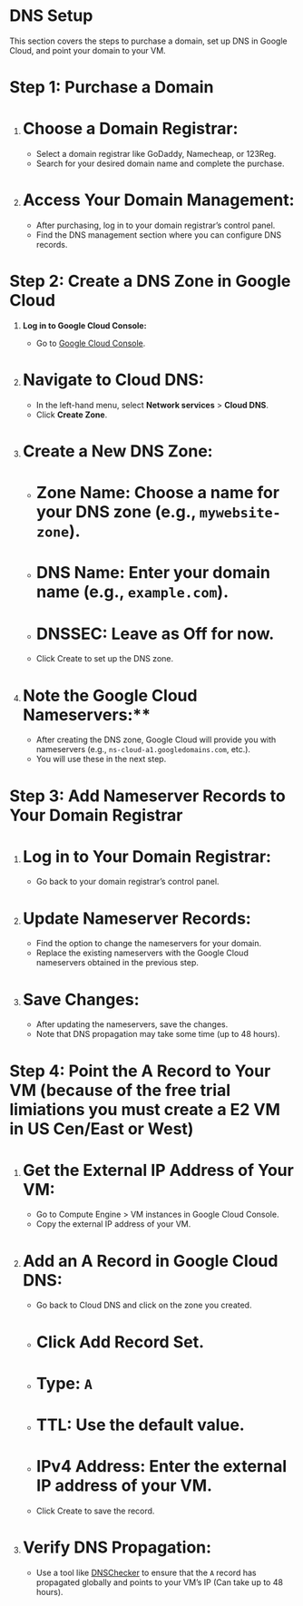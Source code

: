  # DNS Setup

This section covers the steps to purchase a domain, set up DNS in Google Cloud, and point your domain to your VM.

# Step 1: Purchase a Domain

1. # Choose a Domain Registrar:
   - Select a domain registrar like GoDaddy, Namecheap, or 123Reg.
   - Search for your desired domain name and complete the purchase.

2. # Access Your Domain Management:
   - After purchasing, log in to your domain registrar’s control panel.
   - Find the DNS management section where you can configure DNS records.

# Step 2: Create a DNS Zone in Google Cloud

1. **Log in to Google Cloud Console:**
   - Go to [Google Cloud Console](https://console.cloud.google.com/).

2. # Navigate to Cloud DNS:
   - In the left-hand menu, select **Network services** > **Cloud DNS**.
   - Click **Create Zone**.

3. # Create a New DNS Zone:
   - # Zone Name: Choose a name for your DNS zone (e.g., `mywebsite-zone`).
   - # DNS Name: Enter your domain name (e.g., `example.com`).
   - # DNSSEC: Leave as **Off** for now.
   - Click Create to set up the DNS zone.

4. # Note the Google Cloud Nameservers:**
   - After creating the DNS zone, Google Cloud will provide you with nameservers (e.g., `ns-cloud-a1.googledomains.com`, etc.).
   - You will use these in the next step.

# Step 3: Add Nameserver Records to Your Domain Registrar

1. # Log in to Your Domain Registrar:
   - Go back to your domain registrar’s control panel.

2. # Update Nameserver Records:
   - Find the option to change the nameservers for your domain.
   - Replace the existing nameservers with the Google Cloud nameservers obtained in the previous step.

3. # Save Changes:
   - After updating the nameservers, save the changes.
   - Note that DNS propagation may take some time (up to 48 hours).

# Step 4: Point the A Record to Your VM (because of the free trial limiations you must create a E2 VM in US Cen/East or West)

1. # Get the External IP Address of Your VM:
   - Go to Compute Engine > VM instances in Google Cloud Console.
   - Copy the external IP address of your VM.

2. # Add an A Record in Google Cloud DNS:
   - Go back to Cloud DNS and click on the zone you created.
   - # Click Add Record Set.
   - # Type: `A`
   - # TTL: Use the default value.
   - # IPv4 Address: Enter the external IP address of your VM.
   - Click Create to save the record.

3. # Verify DNS Propagation:
   - Use a tool like [DNSChecker](https://dnschecker.org/) to ensure that the `A` record has propagated globally and points to your VM’s IP (Can take up to 48 hours).


